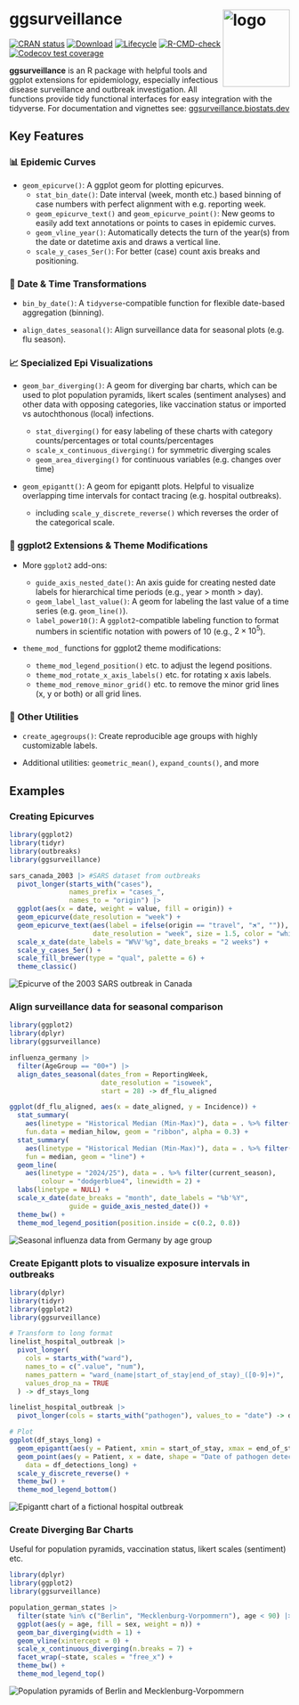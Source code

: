 # ggsurveillance <img src="man/figures/logo.svg" alt="logo" align="right" width="120" height="139" style="border: none; float: right;"/>

<!-- badges: start -->

[![CRAN status](https://www.r-pkg.org/badges/version/ggsurveillance)](https://CRAN.R-project.org/package=ggsurveillance) [![Download](https://cranlogs.r-pkg.org/badges/grand-total/ggsurveillance)](https://cran.r-project.org/package=ggsurveillance) [![Lifecycle](https://img.shields.io/badge/lifecycle-experimental-orange.svg)](https://lifecycle.r-lib.org/articles/stages.html#experimental) [![R-CMD-check](https://github.com/biostats-dev/ggsurveillance/actions/workflows/R-CMD-check.yaml/badge.svg)](https://github.com/biostats-dev/ggsurveillance/actions/workflows/R-CMD-check.yaml) [![Codecov test coverage](https://codecov.io/gh/biostats-dev/ggsurveillance/graph/badge.svg)](https://app.codecov.io/gh/biostats-dev/ggsurveillance)

<!-- badges: end -->

**ggsurveillance** is an R package with helpful tools and ggplot extensions for epidemiology, especially infectious disease surveillance and outbreak investigation. All functions provide tidy functional interfaces for easy integration with the tidyverse. For documentation and vignettes see: <a href="https://ggsurveillance.biostats.dev" target="_blank">ggsurveillance.biostats.dev</a>

## Key Features

### 📊 Epidemic Curves
-   `geom_epicurve()`: A ggplot geom for plotting epicurves.
    -   `stat_bin_date()`: Date interval (week, month etc.) based binning of case numbers with perfect alignment with e.g. reporting week.
    -   `geom_epicurve_text()` and `geom_epicurve_point()`: New geoms to easily add text annotations or points to cases in epidemic curves.
    -   `geom_vline_year()`: Automatically detects the turn of the year(s) from the date or datetime axis and draws a vertical line.
    -   `scale_y_cases_5er()`: For better (case) count axis breaks and positioning.

### 📅 Date & Time Transformations
-   `bin_by_date()`: A `tidyverse`-compatible function for flexible date-based aggregation (binning).

-   `align_dates_seasonal()`: Align surveillance data for seasonal plots (e.g. flu season).

### 📈 Specialized Epi Visualizations
-   `geom_bar_diverging()`: A geom for diverging bar charts, which can be used to plot population pyramids, likert scales (sentiment analyses) and other data with opposing categories, like vaccination status or imported vs autochthonous (local) infections.
    -   `stat_diverging()` for easy labeling of these charts with category counts/percentages or total counts/percentages
    -   `scale_x_continuous_diverging()` for symmetric diverging scales
    -   `geom_area_diverging()` for continuous variables (e.g. changes over time)

-   `geom_epigantt()`: A geom for epigantt plots. Helpful to visualize overlapping time intervals for contact tracing (e.g. hospital outbreaks).
    -   including `scale_y_discrete_reverse()` which reverses the order of the categorical scale.

### 🎨 ggplot2 Extensions & Theme Modifications
-   More `ggplot2` add-ons: 
    -   `guide_axis_nested_date()`: An axis guide for creating nested date labels for hierarchical time periods (e.g., year > month > day).
    -   `geom_label_last_value()`: A geom for labeling the last value of a time series (e.g. `geom_line()`). 
    -   `label_power10()`: A `ggplot2`-compatible labeling function to format numbers in scientific notation with powers of 10 (e.g., $2 \times 10^5$).

-   `theme_mod_` functions for ggplot2 theme modifications:

    -   `theme_mod_legend_position()` etc. to adjust the legend positions.
    -   `theme_mod_rotate_x_axis_labels()` etc. for rotating x axis labels.
    -   `theme_mod_remove_minor_grid()` etc. to remove the minor grid lines (x, y or both) or all grid lines.

### 🔧 Other Utilities
-   `create_agegroups()`: Create reproducible age groups with highly customizable labels.

-   Additional utilities: `geometric_mean()`, `expand_counts()`, and more

## Examples

### Creating Epicurves

``` r
library(ggplot2)
library(tidyr)
library(outbreaks)
library(ggsurveillance)

sars_canada_2003 |> #SARS dataset from outbreaks
  pivot_longer(starts_with("cases"), 
               names_prefix = "cases_", 
               names_to = "origin") |>
  ggplot(aes(x = date, weight = value, fill = origin)) +
  geom_epicurve(date_resolution = "week") +
  geom_epicurve_text(aes(label = ifelse(origin == "travel", "🛪", "")), 
                     date_resolution = "week", size = 1.5, color = "white") + 
  scale_x_date(date_labels = "W%V'%g", date_breaks = "2 weeks") +
  scale_y_cases_5er() +
  scale_fill_brewer(type = "qual", palette = 6) +
  theme_classic()
```

![Epicurve of the 2003 SARS outbreak in Canada](man/figures/epicurve_readme.png)

### Align surveillance data for seasonal comparison

``` r
library(ggplot2)
library(dplyr)
library(ggsurveillance)

influenza_germany |>
  filter(AgeGroup == "00+") |>
  align_dates_seasonal(dates_from = ReportingWeek,
                       date_resolution = "isoweek",
                       start = 28) -> df_flu_aligned

ggplot(df_flu_aligned, aes(x = date_aligned, y = Incidence)) +
  stat_summary(
    aes(linetype = "Historical Median (Min-Max)"), data = . %>% filter(!current_season), 
    fun.data = median_hilow, geom = "ribbon", alpha = 0.3) +
  stat_summary(
    aes(linetype = "Historical Median (Min-Max)"), data = . %>% filter(!current_season), 
    fun = median, geom = "line") +
  geom_line(
    aes(linetype = "2024/25"), data = . %>% filter(current_season), 
        colour = "dodgerblue4", linewidth = 2) +
  labs(linetype = NULL) +
  scale_x_date(date_breaks = "month", date_labels = "%b'%Y", 
               guide = guide_axis_nested_date()) +
  theme_bw() +
  theme_mod_legend_position(position.inside = c(0.2, 0.8))
```

![Seasonal influenza data from Germany by age group](man/figures/seasonal_plot_readme.png)

### Create Epigantt plots to visualize exposure intervals in outbreaks

``` r
library(dplyr)
library(tidyr)
library(ggplot2)
library(ggsurveillance)

# Transform to long format
linelist_hospital_outbreak |>
  pivot_longer(
    cols = starts_with("ward"),
    names_to = c(".value", "num"),
    names_pattern = "ward_(name|start_of_stay|end_of_stay)_([0-9]+)",
    values_drop_na = TRUE
  ) -> df_stays_long

linelist_hospital_outbreak |>
  pivot_longer(cols = starts_with("pathogen"), values_to = "date") -> df_detections_long

# Plot
ggplot(df_stays_long) +
  geom_epigantt(aes(y = Patient, xmin = start_of_stay, xmax = end_of_stay, color = name)) +
  geom_point(aes(y = Patient, x = date, shape = "Date of pathogen detection"), 
    data = df_detections_long) +
  scale_y_discrete_reverse() +
  theme_bw() +
  theme_mod_legend_bottom()
```

![Epigantt chart of a fictional hospital outbreak](man/figures/epigantt_plot_readme.png)

### Create Diverging Bar Charts

Useful for population pyramids, vaccination status, likert scales (sentiment) etc.

``` r
library(dplyr)
library(ggplot2)
library(ggsurveillance)

population_german_states |>
  filter(state %in% c("Berlin", "Mecklenburg-Vorpommern"), age < 90) |>
  ggplot(aes(y = age, fill = sex, weight = n)) +
  geom_bar_diverging(width = 1) +
  geom_vline(xintercept = 0) +
  scale_x_continuous_diverging(n.breaks = 7) +
  facet_wrap(~state, scales = "free_x") +
  theme_bw() +
  theme_mod_legend_top()
```

![Population pyramids of Berlin and Mecklenburg-Vorpommern](man/figures/diverging_bar_chart_age_pyramid_readme.png)
